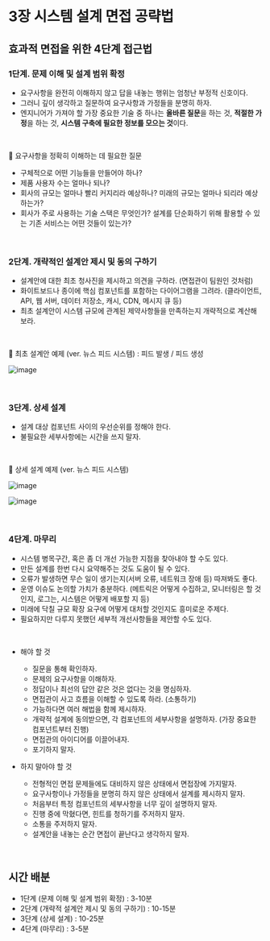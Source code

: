 # 3장 시스템 설계 면접 공략법

## 효과적 면접을 위한 4단계 접근법

### 1단계. 문제 이해 및 설계 범위 확정
- 요구사항을 완전히 이해하지 않고 답을 내놓는 행위는 엄청난 부정적 신호이다.
- 그러니 깊이 생각하고 질문하여 요구사항과 가정들을 분명히 하자.
- 엔지니어가 가져야 할 가장 중요한 기술 중 하나는 **올바른 질문**을 하는 것, **적절한 가정**을 하는 것, **시스템 구축에 필요한 정보를 모으는 것**이다.

<br/>

🔽 요구사항을 정확히 이해하는 데 필요한 질문
- 구체적으로 어떤 기능들을 만들어야 하나?
- 제품 사용자 수는 얼마나 되나?
- 회사의 규모는 얼마나 빨리 커지리라 예상하나? 미래의 규모는 얼마나 되리라 예상하는가?
- 회사가 주로 사용하는 기술 스택은 무엇인가? 설계를 단순화하기 위해 활용할 수 있는 기존 서비스는 어떤 것들이 있는가?

<br/>

### 2단계. 개략적인 설계안 제시 및 동의 구하기
- 설계안에 대한 최초 청사진을 제시하고 의견을 구하라. (면접관이 팀원인 것처럼)
- 화이트보드나 종이에 핵심 컴포넌트를 포함하는 다이어그램을 그려라. (클라이언트, API, 웹 서버, 데이터 저장소, 캐시, CDN, 메시지 큐 등)
- 최초 설계안이 시스템 규모에 관계된 제약사항들을 만족하는지 개략적으로 계산해보라.

<br/>

🔽 최초 설계안 예제 (ver. 뉴스 피드 시스템) : 피드 발생 / 피드 생성

![image](https://github.com/SPRING-STUDY-2023/System-Design-Interview/assets/55437339/d833b810-359b-4d1d-835b-ff435816c59f)

<br/>

### 3단계. 상세 설계
- 설계 대상 컴포넌트 사이의 우선순위를 정해야 한다.
- 불필요한 세부사항에는 시간을 쓰지 말자.

<br/>

🔽 상세 설계 예제 (ver. 뉴스 피드 시스템)

![image](https://github.com/SPRING-STUDY-2023/System-Design-Interview/assets/55437339/ec9b8b02-54cd-425e-98c0-2b9ea5af2ed7)

![image](https://github.com/SPRING-STUDY-2023/System-Design-Interview/assets/55437339/be9c4dd3-514a-4a97-ae55-24ed7f8f6998)

<br/>

### 4단계. 마무리
- 시스템 병목구간, 혹은 좀 더 개선 가능한 지점을 찾아내야 할 수도 있다.
- 만든 설계를 한번 다시 요약해주는 것도 도움이 될 수 있다.
- 오류가 발생하면 무슨 일이 생기는지(서버 오류, 네트워크 장애 등) 따져봐도 좋다.
- 운영 이슈도 논의할 가치가 충분하다. (메트릭은 어떻게 수집하고, 모니터링은 할 것인지, 로그는, 시스템은 어떻게 배포할 지 등)
- 미래에 닥칠 규모 확장 요구에 어떻게 대처할 것인지도 흥미로운 주제다.
- 필요하지만 다루지 못했던 세부적 개선사항들을 제안할 수도 있다.

<br/>

- 해야 할 것
  - 질문을 통해 확인하자.
  - 문제의 요구사항을 이해하자.
  - 정답이나 최선의 답안 같은 것은 없다는 것을 명심하자.
  - 면접관이 사고 흐름을 이해할 수 있도록 하라. (소통하기)
  - 가능하다면 여러 해법을 함께 제시하자.
  - 개략적 설계에 동의받으면, 각 컴포넌트의 세부사항을 설명하자. (가장 중요한 컴포넌트부터 진행)
  - 면접관의 아이디어를 이끌어내자.
  - 포기하지 말자.

- 하지 말아야 할 것
  - 전형적인 면접 문제들에도 대비하지 않은 상태에서 면접장에 가지말자.
  - 요구사항이나 가정들을 분명히 하지 않은 상태에서 설계를 제시하지 말자.
  - 처음부터 특정 컴포넌트의 세부사항을 너무 깊이 설명하지 말자.
  - 진행 중에 막혔다면, 힌트를 청하기를 주저하지 말자.
  - 소통을 주저하지 말자.
  - 설계안을 내놓는 순간 면접이 끝난다고 생각하지 말자.
 
<br/>

## 시간 배분
- 1단계 (문제 이해 및 설계 범위 확정) : 3-10분
- 2단계 (개략적 설계안 제시 및 동의 구하기) : 10-15분
- 3단계 (상세 설계) : 10-25분
- 4단계 (마무리) : 3-5분

